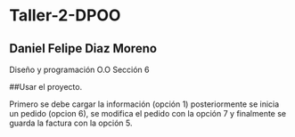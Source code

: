 # Taller-2-DPOO

## Daniel Felipe Diaz Moreno
Diseño y programación O.O 
Sección 6


##Usar el proyecto.

Primero se debe cargar la información (opción 1) posteriormente se inicia un pedido (opcion 6), se modifica el pedido con la opción 7 y finalmente se guarda la factura con la opción 5.
